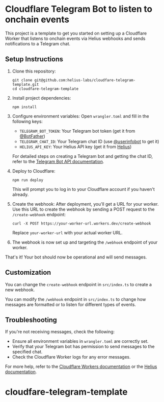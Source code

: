# Cloudflare Telegram Bot to listen to onchain events

This project is a template to get you started on setting up a Cloudflare Worker that listens to onchain events via Helius webhooks and sends notifications to a Telegram chat.

## Setup Instructions

1. Clone this repository:
   ```
   git clone git@github.com:helius-labs/cloudfare-telegram-template.git
   cd cloudfare-telegram-template
   ```

2. Install project dependencies:
   ```
   npm install
   ```

3. Configure environment variables:
   Open `wrangler.toml` and fill in the following keys:
   - `TELEGRAM_BOT_TOKEN`: Your Telegram bot token (get it from [@BotFather](https://t.me/botfather))
   - `TELEGRAM_CHAT_ID`: Your Telegram chat ID (use [@userinfobot](https://t.me/userinfobot) to get it)
   - `HELIUS_API_KEY`: Your Helius API key (get it from [Helius](https://www.helius.dev/))

   For detailed steps on creating a Telegram bot and getting the chat ID, refer to the [Telegram Bot API documentation](https://core.telegram.org/bots#6-botfather).

4. Deploy to Cloudflare:
   ```
   npm run deploy
   ```
   This will prompt you to log in to your Cloudflare account if you haven't already.

5. Create the webhook:
   After deployment, you'll get a URL for your worker. Use this URL to create the webhook by sending a POST request to the `/create-webhook` endpoint:
   ```
   curl -X POST https://your-worker-url.workers.dev/create-webhook
   ```
   Replace `your-worker-url` with your actual worker URL.

6. The webhook is now set up and targeting the `/webhook` endpoint of your worker.

That's it! Your bot should now be operational and will send messages.

## Customization

You can change the `create-webhook` endpoint in `src/index.ts` to create a new webhook.

You can modify the `/webhook` endpoint in `src/index.ts`  to change how messages are formatted or to listen for different types of events. 

## Troubleshooting

If you're not receiving messages, check the following:
- Ensure all environment variables in `wrangler.toml` are correctly set.
- Verify that your Telegram bot has permission to send messages to the specified chat.
- Check the Cloudflare Worker logs for any error messages.

For more help, refer to the [Cloudflare Workers documentation](https://developers.cloudflare.com/workers/) or the [Helius documentation](https://docs.helius.dev/).
# cloudfare-telegram-template
